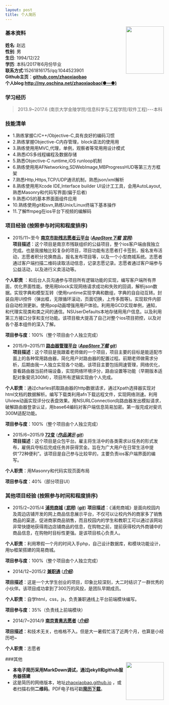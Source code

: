 ```yaml
---
layout: post
title: 个人简历
---                          
```

<img src="https://avatars1.githubusercontent.com/u/8780716?v=3&s=460" align ="right" style="width:120px;height:150px;"/>               

### 基本资料                              
**姓名**: 赵远               
**性别**: 男               
**生日**: 1994/12/22               
**学历**: 本科/2017年6月份毕业            
**联系方式**:15261816175/qq:1044523901            
**Github主页**：<strong><a href="https://github.com/zhaoxiaobao" target="_blank">github.com/zhaoxiaobao</a></strong>                    
**个人blog**:<strong><a href="http://my.oschina.net/zhaoxiaobao" target="_blank">http://my.oschina.net/zhaoxiaobao(●—●)</a></strong>

### 学习经历     

>2013.9~2017.6 (南京大学金陵学院/信息科学与工程学院/软件工程)---本科     

### 技能清单       
- 1.熟练掌握C/C++/Objective-C,具有良好的编码习惯
- 2.熟练掌握Objective-C内存管理，block语法的使⽤用
- 3.熟练使⽤用MVC,代理，单例，观察者等常⽤用设计模式
- 4.熟悉iOS多线程编程及数据存储
- 5.熟悉Objective-C runtime,iOS runloop机制
- 6.熟练使⽤用AFNetworking,SDWebImage,MBProgressHUD等第三⽅方框架
- 7.熟悉Http,Https,TCP/UDP通讯机制，熟悉json/xml解析
- 8.熟练使⽤用Xcode IDE,Interface builder UI设计⼯工具，会用AutoLayout,熟悉Masonry和代码写界面(偏于后者)
- 9.熟悉iOS的基本界⾯面组件应⽤
- 10.熟练使用git和svn,熟练Unix/Linux终端下基本操作  
- 11.了解ffmpeg在ios平台下视频的编解码       

### 项目经验       (按照参与时间和程度排序)  

-  2015/11~至今 
[**南京市助残志愿者云平台**](/zp/njzc/app-njzc.html)  ([***AppStore下载***](https://itunes.apple.com/us/app/nan-jing-zhu-can-yun-ping-tai/id1079831240?l=zh&ls=1&mt=8)  [***官网***](http://www.njzebei.com:8082/Skin/mainpage/index.html#))    
**项目描述**：这个项目是南京市残联组织的公益项目，整个ios客户端由我独立完成。也是我接触比较复杂的项目，项目功能有志愿者打卡签到，报名发布活动，志愿者积分兑换商品，报名发布项目等，以及一个小型商城系统。志愿者通过客户端扫描二维码读取活动信息，记录志愿记录。志愿者通过客户端参与公益活动，以及进行义卖活动等。

**个人职责**
：和后台人员沟通参与项目所有逻辑功能的实现，编写客户端所有界面，优化界面性能。使⽤用block实现网络请求成功和失败的回调，解析json数据。实现字典和模型互转（使用runtime实现字典和数组，字典的⾃自动互转。封装自用UI控件（弹出框，无限循环滚动，页面切换，上传多图等)。实现软件内部⾃自动检测更新。使⽤pop动画增强⽤用户体验。利⽤用GCD实现单例，通知，和代理实现类和类之间的通信。NSUserDefaults本地存储⽤用户信息。以及利用第三方接口分享和支付功能。该项目极大提高了自己对整个ios项目把控，以及对各个基本组件的深入了解。

**项目参与度**：100%（整个项目由个人独立完成）

-  2015/9~2015/11
[**路由器管理平台**](https://github.com/zhaoxiaobao/luyou-ios)  ([***AppStore下载***](https://itunes.apple.com/us/app/lu-you-guan-li/id1061866839?l=zh&ls=1&mt=8) [***git***](https://github.com/zhaoxiaobao/luyou-ios))  
**项目描述**：这个项目是我跟着老师做的一个项目，项目主要的目标是能适配市面上的各种常用路由器，简化用户对路由器的配置过程。前期老师做需求分析，后期由我一人独立实现各个功能。该项目主要包括网速管理，网络优化，查看路由器当前终端设备，实现网络环境评分，路由设置等功能（早期版本适配对象斐讯300M），项目所有逻辑实现由个人完成。

**个人职责**：通过charles抓取路由器的http数据请求，通过Xpath选择器实现对html文档的数据解析。编写下载类利用afn下载远程文件，实现网络测速。利用UIview动画实现评分仪表盘效果。用NSURLConnection向路由器发出模拟请求，破解路由器登录认证，用base64编码对客户端信息简易加密。第一版完成对斐讯300M适配功能。

**项目参与度**：100%（整个项目由个人独立完成）

-  2015/6~2015/9
[**72变**]()  ([***作品演示***](https://itunes.apple.com/us/app/lu-you-guan-li/id1061866839?l=zh&ls=1&mt=8) [***git***](https://github.com/zhaoxiaobao/luyou-ios))  
**项目描述**：这个项目是众包平台。雇主将生活中的各类需求以任务的形式发布，雇佣兵夺标后完成任务并获得赏金。旨在为广大用户在日常生活中提供“72种便利”。该项目是自己参与比较早的，主要负责ios客户端界面的编写。

**个人职责**：用Masonry和代码实现页面布局   

**项目参与度**：40%（部分项目UI）

### 其他项目经验       (按照参与时间和程度排序)  

-  2015/2~2015/4
[**浦苑商城**](/zp/njzc/app-lygl.html)  ([***官网***](http://puyshop.cn/))  ([***git***](https://github.com/zhaoxiaobao/puyshop)) 
**项目描述**：《浦苑商城》是面向校园内及周边店铺开发的网上商品信息展示平台，不仅可以让校内外的商家多了销售商品的渠道，促进商家商品销售，而且校园内的学生和教职工可以通过该网站非常快捷地获得周边店铺商品的信息，在购物之前，提前获得校内外商铺中的商品信息，在购物时目标性更强。是该项目核心负责人。

**个人职责**：利用寒假一个月的时间入手php，自己设计数据库，和模块功能设计，用tp框架搭建的简易商城。

**项目参与度**：100%（整个项目由个人独立完成）

-  2014/12~2015/2
[**兼职通**](/zp/njzc/app-lygl.html)  ([***介绍***](http://baike.baidu.com/link?url=bgz7fUyWxZ8hwWFyz7EYBdxWP_CYwl8ckKegFGAN0XO1K7jU-ACq9AlTYXhdVq9p3nYsXNUqrbsma0tgF_9YQq))  

**项目描述**：这是一个大学生创业的项目，印象比较深刻，大二时结识了一群优秀的小伙伴。该项目成功拿到了300万的风投，是团队早期成员。

**个人职责**：自学html，css，js，负责兼职通线上平台前端模块编写。

**项目参与度**：35%（负责线上前端模块）

-  2014/7~2014/9
[**南京青奥志愿者**](/zp/njzc/app-lygl.html)  ([***介绍***]())  

**项目描述**：和技术无关，也格格不入。但是大一暑假忙活了近两个月，也算是小经历吧~

**个人职责**：志愿者

###其他                             
<img src="/zp/img/2.png" align ="right" style="width:120px;height:120px;"/>
- **本电子简历采用MarkDown调试，通过jekyll和github服务器搭建**              
- 这是简历的网络版本，地址[zhaoxiaobao.github.io](http://zhaoxiaobao.github.io) ，或者扫描右侧**二维码**。PDF电子档可戳<strong><a href="/" target="_blank">简历下载</a></strong>。   



